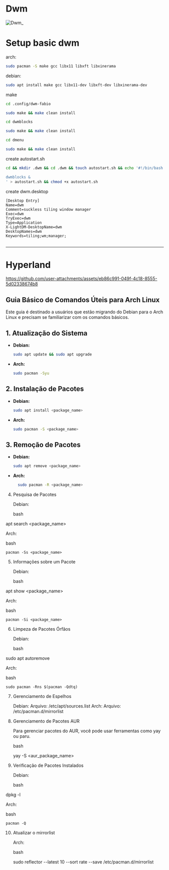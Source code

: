 # Dwm 

![Dwm_](https://github.com/user-attachments/assets/9a7bcb14-473a-475b-b4c5-e3476c606eb1)

# Setup basic dwm
arch:
``` bash
sudo pacman -S make gcc libx11 libxft libxinerama
```
debian:
``` bash
sudo apt install make gcc libx11-dev libxft-dev libxinerama-dev
```

make
``` bash
cd .config/dwm-fabio
```

``` bash
sudo make && make clean install
```

``` bash
cd dwmblocks
```

``` bash
sudo make && make clean install
```

``` bash
cd dmenu
```

``` bash
sudo make && make clean install
```
 
create autostart.sh
``` bash
cd && mkdir .dwm && cd .dwm && touch autostart.sh && echo '#!/bin/bash

dwmblocks &
' > autostart.sh && chmod +x autostart.sh
```

create dwm.desktop
```
[Desktop Entry]                                                 
Name=dwm                                                        
Comment=suckless tiling window manager                          
Exec=dwm
TryExec=dwm                                                     
Type=Application                                                
X-LightDM-DesktopName=dwm                                       
DesktopNames=dwm                                                
Keywords=tiling;wm;manager;                                     
                                         
```

<hr>

# Hyperland

https://github.com/user-attachments/assets/eb86c991-049f-4c18-8555-5d02338674b8

## Guia Básico de Comandos Úteis para Arch Linux

Este guia é destinado a usuários que estão migrando do Debian para o Arch Linux e precisam se familiarizar com os comandos básicos.

## 1. Atualização do Sistema

- **Debian:** 
  ```bash
  sudo apt update && sudo apt upgrade
  ```
- **Arch:**
  ``` bash
  sudo pacman -Syu
  ```

## 2. Instalação de Pacotes

- **Debian:** 
  ```bash
  sudo apt install <package_name>
  ```
- **Arch:**
  ``` bash
  sudo pacman -S <package_name>
  ```

## 3. Remoção de Pacotes

- **Debian:** 
  ```bash
  sudo apt remove <package_name>
  ```
- **Arch:**
  ``` bash
    sudo pacman -R <package_name>
  ```
 
4. Pesquisa de Pacotes

    Debian:

    bash

apt search <package_name>

Arch:

bash

    pacman -Ss <package_name>

5. Informações sobre um Pacote

    Debian:

    bash

apt show <package_name>

Arch:

bash

    pacman -Si <package_name>

6. Limpeza de Pacotes Órfãos

    Debian:

    bash

sudo apt autoremove

Arch:

bash

    sudo pacman -Rns $(pacman -Qdtq)

7. Gerenciamento de Espelhos

    Debian:
        Arquivo: /etc/apt/sources.list
    Arch:
        Arquivo: /etc/pacman.d/mirrorlist

8. Gerenciamento de Pacotes AUR

    Para gerenciar pacotes do AUR, você pode usar ferramentas como yay ou paru.

    bash

    yay -S <aur_package_name>

9. Verificação de Pacotes Instalados

    Debian:

    bash

dpkg -l

Arch:

bash

    pacman -Q

10. Atualizar o mirrorlist

    Arch:

    bash

    sudo reflector --latest 10 --sort rate --save /etc/pacman.d/mirrorlist


